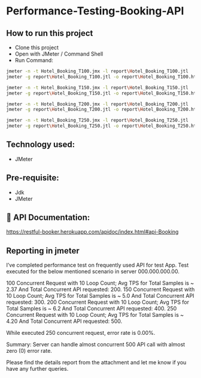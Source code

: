 # Performance-Testing-Booking-API

## How to run this project
- Clone this project
- Open with JMeter / Command Shell
- Run Command:
```bash
jmeter -n -t Hotel_Booking_T100.jmx -l report\Hotel_Booking_T100.jtl
jmeter -g report\Hotel_Booking_T100.jtl -o report\Hotel_Booking_T100.html

jmeter -n -t Hotel_Booking_T150.jmx -l report\Hotel_Booking_T150.jtl
jmeter -g report\Hotel_Booking_T150.jtl -o report\Hotel_Booking_T150.html

jmeter -n -t Hotel_Booking_T200.jmx -l report\Hotel_Booking_T200.jtl
jmeter -g report\Hotel_Booking_T200.jtl -o report\Hotel_Booking_T200.html

jmeter -n -t Hotel_Booking_T250.jmx -l report\Hotel_Booking_T250.jtl
jmeter -g report\Hotel_Booking_T250.jtl -o report\Hotel_Booking_T250.html
```
## Technology used:
- JMeter

## Pre-requisite:
- Jdk
- JMeter

## 🔗 API Documentation:
https://restful-booker.herokuapp.com/apidoc/index.html#api-Booking

## Reporting in jmeter

I’ve completed performance test on frequently used API for test App. 
Test executed for the below mentioned scenario in server 000.000.000.00. 

100 Concurrent Request with 10 Loop Count; Avg TPS for Total Samples is ~ 2.37 And Total Concurrent API requested: 200.
150 Concurrent Request with 10 Loop Count; Avg TPS for Total Samples is ~ 5.0 And Total Concurrent API requested: 300.
200 Concurrent Request with 10 Loop Count; Avg TPS for Total Samples is ~ 6.2 And Total Concurrent API requested: 400.
250 Concurrent Request with 10 Loop Count; Avg TPS for Total Samples is ~ 4.20 And Total Concurrent API requested: 500.

While executed 250 concurrent request, error rate is 0.00%. 

Summary: Server can handle almost concurrent 500 API call with almost zero (0) error rate.

Please find the details report from the attachment and  let me know if you have any further queries.
